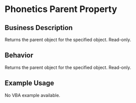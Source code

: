 # Phonetics Parent Property

## Business Description
Returns the parent object for the specified object. Read-only.

## Behavior
Returns the parent object for the specified object. Read-only.

## Example Usage
No VBA example available.